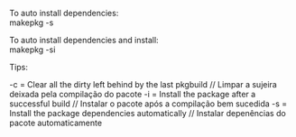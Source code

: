 
To auto install dependencies: <br />
makepkg -s <br />

To auto install dependencies and install: <br />
makepkg -si <br />


Tips: 

-c  =  Clear all the dirty left behind by the last pkgbuild // Limpar a sujeira deixada pela compilação do pacote
-i  =  Install the package after a successful build // Instalar o pacote após a compilação bem sucedida
-s  =  Install the package dependencies automatically //  Instalar depenências do pacote automaticamente 
